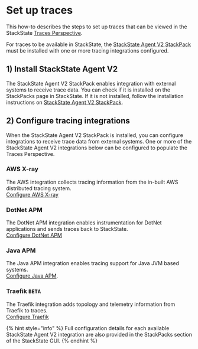 # Set up traces

This how-to describes the steps to set up traces that can be viewed in the StackState [Traces Perspective](../../use/views/traces_perspective.md).

For traces to be available in StackState, the [StackState Agent V2 StackPack](../../stackpacks/integrations/agent.md) must be installed with one or more tracing integrations configured.

## 1\) Install StackState Agent V2

The StackState Agent V2 StackPack enables integration with external systems to receive trace data. You can check if it is installed on the StackPacks page in StackState. If it is not installed, follow the installation instructions on [StackState Agent V2 StackPack](../../stackpacks/integrations/agent.md).

## 2\) Configure tracing integrations

When the StackState Agent V2 StackPack is installed, you can configure integrations to receive trace data from external systems. One or more of the StackState Agent V2 integrations below can be configured to populate the Traces Perspective.

### AWS X-ray

The AWS integration collects tracing information from the in-built AWS distributed tracing system.  
[Configure AWS X-ray](../../stackpacks/integrations/aws-x-ray.md)

### DotNet APM

The DotNet APM integration enables instrumentation for DotNet applications and sends traces back to StackState.  
[Configure DotNet APM](../../stackpacks/integrations/dotnet-apm.md)

### Java APM

The Java APM integration enables tracing support for Java JVM based systems.  
[Configure Java APM](../../stackpacks/integrations/java-apm.md).

### Traefik `BETA`

The Traefik integration adds topology and telemetry information from Traefik to traces.  
[Configure Traefik](../../stackpacks/integrations/traefik.md)

{% hint style="info" %}
Full configuration details for each available StackState Agent V2 integration are also provided in the StackPacks section of the StackState GUI.
{% endhint %}

